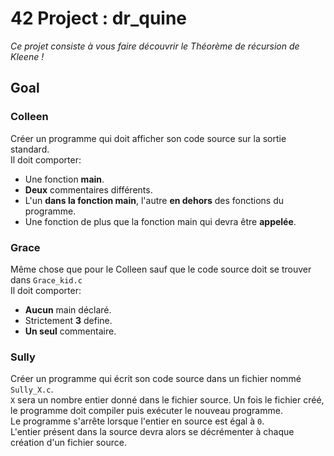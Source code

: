 # **42 Project** : dr_quine

_Ce projet consiste à vous faire découvrir le Théorème de récursion de Kleene !_

## **Goal**

### **Colleen**

Créer un programme qui doit afficher son code source sur la sortie standard. \
Il doit comporter:

- Une fonction **main**.
- **Deux** commentaires différents.
- L'un **dans la fonction main**, l'autre **en dehors** des fonctions du programme.
- Une fonction de plus que la fonction main qui devra être **appelée**.
  
### **Grace**

Même chose que pour le Colleen sauf que le code source doit se trouver dans ```Grace_kid.c```\
Il doit comporter:

- **Aucun** main déclaré.
- Strictement **3** define.
- **Un seul** commentaire.

### **Sully**

Créer un programme qui écrit son code source dans un fichier nommé ```Sully_X.c```.\
`X` sera un nombre entier donné dans le fichier source. Un fois le fichier créé, le programme doit compiler puis exécuter le nouveau programme. \
Le programme s'arrête lorsque l'entier en source est égal à `0`. \
L'entier présent dans la source devra alors se décrémenter à chaque création d'un fichier source.